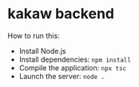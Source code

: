 # kakaw backend

How to run this:

- Install Node.js
- Install dependencies: `npm install`
- Compile the application: `npx tsc`
- Launch the server: `node .`
